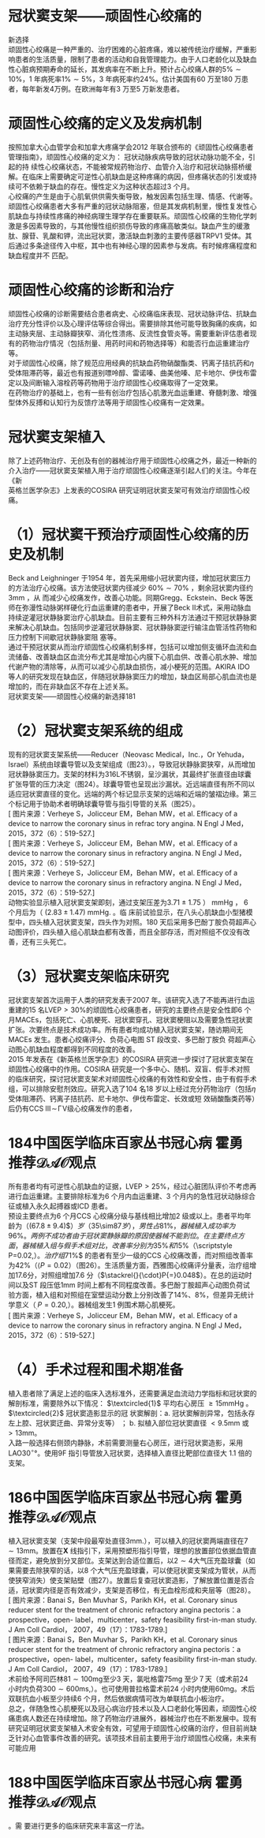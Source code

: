 # 冠状窦支架——顽固性心绞痛的  
新选择  
顽固性心绞痛是一种严重的、治疗困难的心脏疼痛，难以被传统治疗缓解，严重影响患者的生活质量，限制了患者的活动和自我管理能力。由于人口老龄化以及缺血性心脏病预期寿命的延长，其发病率在不断上升。预计占心绞痛人群的$5\%\sim10\%$，1 年病死率$1\%\sim5\%$，3 年病死率约$24\%$。估计美国有60 万至180 万患者，每年新发4万例。在欧洲每年有3 万至5 万新发患者。  
#  顽固性心绞痛的定义及发病机制  
按照加拿大心血管学会和加拿大疼痛学会2012 年联合颁布的《顽固性心绞痛患者管理指南》，顽固性心绞痛的定义为： 冠状动脉疾病导致的冠状动脉功能不全，引起的持 续性心绞痛状态，不能被常规药物治疗、血管介入治疗和冠状动脉搭桥缓解。在临床上需要确定可逆性心肌缺血是这种疼痛的病因，但疼痛状态的引发或持续可不依赖于缺血的存在。慢性定义为这种状态超过3 个月。  
心绞痛的产生是由于心肌氧供供需失衡导致，触发因素包括生理、情感、代谢等。顽固性心绞痛患者大多有严重的冠状动脉阻塞，但是其发病机制里，慢性复发性心肌缺血与持续性疼痛的神经病理生理学存在重要联系。顽固性心绞痛的生物化学刺激是多因素导致的，与其他慢性组织损伤导致的疼痛高敏类似。缺血产生的缓激肽、腺苷、乳酸和钾，流出冠状窦，激活缺血刺激的主要传感器TRPV1 受体。其后通过多条途径传入中枢，其中也有神经心理的因素参与发病。有时候疼痛程度和缺血程度并不 匹配。  
#  顽固性心绞痛的诊断和治疗  
顽固性心绞痛的诊断需要结合患者病史、心绞痛临床表现、冠状动脉评估、抗缺血治疗充分性评价以及心理评估等综合得出。需要排除其他可能导致胸痛的疾病，如主动脉夹层、主动脉瓣狭窄、消化性溃疡、反流性食管炎等。需要重新评估患者现有的药物治疗情况（包括剂量、用药时间和药物选择等）和能否行血运重建治疗等。  
对于顽固性心绞痛，除了规范应用经典的抗缺血药物硝酸酯类、钙离子拮抗药和$\eta$ 受体阻滞药等，最近也有报道别嘌呤醇、雷诺嗪、曲美他嗪、尼卡地尔、伊伐布雷定以及间断输入溶栓药等药物用于治疗顽固性心绞痛取得了一定效果。  
在药物治疗的基础上，也有一些有创治疗包括心肌激光血运重建、脊髓刺激、增强型体外反搏和认知行为反馈疗法等用于顽固性心绞痛有一定效果。  
#  冠状窦支架植入  
除了上述药物治疗、无创及有创的器械治疗用于顽固性心绞痛之外，最近一种新的介入治疗——冠状窦支架植入用于治疗顽固性心绞痛逐渐引起人们的关注。今年在《新  
英格兰医学杂志》上发表的COSIRA 研究证明冠状窦支架可有效治疗顽固性心绞痛。  
# （1）冠状窦干预治疗顽固性心绞痛的历史及机制  
Beck and Leighninger 于1954 年，首先采用缩小冠状窦内径，增加冠状窦压力的方法治疗心绞痛。该方法使冠状窦内径减少 $60\%\sim70\%$ ，剩余冠状窦内径约 $3\mathrm{mm}$ ，从 而减少心绞痛发作，改善心功能。同期Gregg、Eckstein、Beck 等医师在弥漫性动脉粥样硬化行血运重建的患者中，开展了Beck Ⅱ术式，采用动脉血持续逆灌冠状静脉窦治疗心肌缺血。目前主要有三种外科方法通过干预冠状静脉窦来解决心肌缺血。包括同步逆灌冠状静脉窦、冠状静脉窦逆行输注血管活性药物和压力控制下间歇冠状静脉窦阻 塞等。  
通过干预冠状窦从而治疗顽固性心绞痛机制多样，包括可以增加侧支循环血流和血流储备、改善缺血区血流分布尤其是增加心内膜下心肌血供、改善心肌水肿、增加代谢产物的清除等，从而可以减少心肌缺血损伤，减小梗死的范围。AKIRA IDO 等人的研究发现在缺血区，伴随冠状静脉窦压力的增加，缺血区局部心肌血流也是增加的，而在非缺血区不存在上述关系。  
冠状窦支架——顽固性心绞痛的新选择181  
# （2）冠状窦支架系统的组成  
现有的冠状窦支架系统——Reducer（Neovasc Medical，Inc.，Or Yehuda，Israel）系统由球囊导管以及支架组成（图23）。，导致冠状静脉窦狭窄，从而增加冠状静脉窦压力。支架的材料为316L不锈钢，呈沙漏状，其最终扩张直径由球囊扩张导管的压力决定（图24）。球囊导管也呈现出沙漏状。近远端直径有所不同以适应冠状窦直径的变化。远端的两个标记显示支架的远端和近端的皱褶边缘。第三个标记用于协助术者明确球囊导管与指引导管的关系（图25）。  
[ 图片来源：Verheye S，Jolicceur EM，Behan MW，et al. Efficacy of a device to  narrow the coronary sinus in refrac tory angina. N Engl J Med，2015，372（6）：519-527.]  
[ 图片来源：Verheye S，Jolicceur EM，Behan MW，et al. Efficacy of a device to  narrow the coronary sinus in refractory angina. N Engl J Med，2015，372（6）：519-527.]  
[ 图片来源：Verheye S，Jolicceur EM，Behan MW，et al. Efficacy of a device to  narrow the coronary sinus in refractory angina. N Engl J Med，2015，372（6）：519-527.]  
动物实验显示植入冠状窦支架即刻，通过支架压差为3.71 ± 1.75 ） mmHg ， 6  个月后为（ $(2.83\pm1.47)~\mathrm{mmHg}.$ 。临   床前试验显示，在八头心肌缺血小型猪模型中，四头植入冠状窦支架，四头作为对照。180 天后采用多巴酚丁胺负荷超声心动图评价，四头植入组心肌缺血都有改善，而且全部存活，而对照组不仅没有改善，还有三头死亡。  
# （3）冠状窦支架临床研究  
冠状窦支架首次运用于人类的研究发表于2007 年。该研究入选了不能再进行血运重建的15 名$\mathrm{LVEP}>30\%$的顽固性心绞痛患者，研究的主要终点是安全性即6 个月MACEs，包括死亡、心肌梗死、冠状窦穿孔、冠状窦梗阻以及需要急性冠状窦扩张。次要终点是技术成功率。所有患者均成功植入冠状窦支架，随访期间无MACEs 发生。患者心绞痛评分、负荷心电图 ST  段改变、多巴酚丁胺负 荷超声心动图心肌缺血程度都得到不同程度的改善。  
2015 年发表在《新英格兰医学杂志》的COSIRA 研究进一步探讨了冠状窦支架在顽固性心绞痛中的作用。COSIRA 研究是一个多中心、随机、双盲、假手术对照的临床研究，探讨冠状窦支架术对顽固性心绞痛的有效性和安全性，由于有假手术组，可以排除安慰剂效应。研究入选了104 名18 岁以上经过充分药物治疗（包括$\eta$ 受体阻滞药、钙离子拮抗药、尼卡地尔、伊伐布雷定、长效或短 效硝酸酯类药等）后仍有$\mathrm{CCS\;III\!\sim\!\Gamma\!V}$级心绞痛发作的患者，  
# 184中国医学临床百家丛书冠心病  霍勇 推荐$\mathcal{D A O}$观点  
所有患者均有可逆性心肌缺血的证据，$\mathrm{LVEP}>25\%$，经过心脏团队评价不考虑再进行血运重建。主要排除标准为6 个月内血运重建、3 个月内的急性冠状动脉综合征或植入永久起搏器或ICD 患者。  
预设主要终点为6 个月CCS 心绞痛分级与基线相比增加2 级或以上。患者平均年龄为（$(67.8\pm9.4)\$）岁（$35\sim87$岁），男性占$81\%$，器械植入成功率为$96\%$。两例不成功者由于冠状窦静脉瓣的原因使器械不能到位。在主要终点方面，器械植入组与假手术组对比，改善率分别为$35\%$和$15\%$（$\scriptstyle P=0.02,$）。治疗组$71\%$ 的患者有至少一级的CCS 心绞痛改善，而对照组改善率为$42\%$（$\langle P{=}0.02$）（图26）。生活质量方面，西雅图心绞痛评分量表，治疗组增加17.6分，对照组增加7.6 分（$\stackrel{}{\cdot}P{=}0.048$）。在总的运动时间以及ST 段压低1mm 时间上都有不同程度改善。多巴酚丁胺超声心动图负荷试验方面，植入组和对照组在室壁运动分数上分别改善了$14\%$、$8\%$，但差异无统计学意义（$_{.}P{=}0.20,$）。器械组发生1 例围术期心肌梗死。  
[ 图片来源：Verheye S，Jolicceur EM，Behan MW，et al. Efficacy of a device to  narrow the coronary sinus in refractory angina. N Engl J Med，2015，372（6）：519-527.]  
# （4）手术过程和围术期准备  
植入患者除了满足上述的临床入选标准外，还需要满足血流动力学指标和冠状窦的解剖标准，需要除外以下情况： $\textcircled{1}$ 平均右心房压 $\geqslant15\mathrm{mmHg}$ 。 $\textcircled{2}$ 冠状窦造影显示的冠 状窦解剖：a. 冠状窦解剖异常，包括永存左上腔、冠状窦迂曲、异常分支等） ； b.  拟植入部位冠状窦直径 $<9.5\mathrm{mm}$ 或 $>13\mathrm{mm}$。  
入路一般选择右侧颈内静脉，术前需要测量右心房压，进行冠状窦造影，采用$\mathrm{LAO30}^{\circ}$°。使用9F 指引导管放入冠状窦，选择植入直径比靶部位直径大 1.1  倍的支架。  
# 186中国医学临床百家丛书冠心病  霍勇 推荐$\mathcal{D A O}$观点  
植入冠状窦支架（支架中段最窄处直径$3\mathrm{mm}.$），可以植入的冠状窦两端直径在$7\sim13\mathrm{mm}$。放置在$\mathbf{X}$ 线指引下，采用预塑形指引导管，理想的放置部位依据血管直径而定，避免放到分叉部位。支架达到合适位置后，以$2\sim4$大气压充盈球囊（如果需要去除狭窄的话，以8 个大气压充盈球囊，可以使冠状窦支架成为管状，从而使狭窄消失）使支架贴壁（图27）。放置后复查冠状窦造影，了解放置位置是否合适，冠状窦内径是否有效减少，支架是否移位，有无血栓形成和夹层等（图28）。  
[ 图片来源：Banai S，Ben Muvhar S，Parikh KH，et al. Coronary sinus reducer  stent for the treatment of chronic refractory angina pectoris：a prospective，open- label，multicenter，safety feasibility first-in-man study. J Am Coll Cardiol， 2007，49（17）：1783-1789.]  
[ 图片来源：Banai S，Ben Muvhar S，Parikh KH，et al. Coronary sinus reducer  stent for the treatment of chronic refractory angina pectoris：a prospective，open- label，multicenter，safety feasibility first-in-man study. J Am Coll Cardiol， 2007，49（17）：1783-1789.]  
术前给予阿司匹林$81\sim100\mathrm{mg}$至少3 天，氯吡格雷75mg 至少７天（或术前24 小时内负荷$300\sim600\mathrm{ms},$）。也可使用普拉格雷术前24 小时内使用$60\mathrm{mg}$。术后双联抗血小板至少持续6 个月，然后依据病情可改为单联抗血小板治疗。  
总之，伴随急性心肌梗死以及冠心病治疗技术以及人口老龄化等因素，顽固性心绞痛患病人数还在持续增加。除了药物治疗进展外，器械治疗也在不断发展中。现有研究证明冠状窦支架植入术安全有效，可望用于顽固性心绞痛的治疗，但目前尚缺乏针对心血管事件改善的研究。该项技术目前主要用于治疗顽固性心绞痛，未来有可能应用  
# 188中国医学临床百家丛书冠心病  霍勇 推荐$\mathcal{D A O}$观点  
。需 要进行更多的临床研究来丰富这一疗法。  
